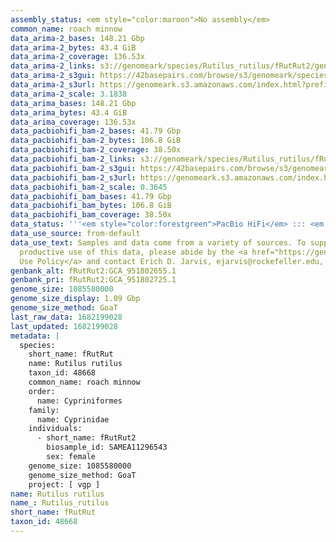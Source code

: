 ```yaml
---
assembly_status: <em style="color:maroon">No assembly</em>
common_name: roach minnow
data_arima-2_bases: 148.21 Gbp
data_arima-2_bytes: 43.4 GiB
data_arima-2_coverage: 136.53x
data_arima-2_links: s3://genomeark/species/Rutilus_rutilus/fRutRut2/genomic_data/arima/<br>
data_arima-2_s3gui: https://42basepairs.com/browse/s3/genomeark/species/Rutilus_rutilus/fRutRut2/genomic_data/arima/
data_arima-2_s3url: https://genomeark.s3.amazonaws.com/index.html?prefix=species/Rutilus_rutilus/fRutRut2/genomic_data/arima/
data_arima-2_scale: 3.1838
data_arima_bases: 148.21 Gbp
data_arima_bytes: 43.4 GiB
data_arima_coverage: 136.53x
data_pacbiohifi_bam-2_bases: 41.79 Gbp
data_pacbiohifi_bam-2_bytes: 106.8 GiB
data_pacbiohifi_bam-2_coverage: 38.50x
data_pacbiohifi_bam-2_links: s3://genomeark/species/Rutilus_rutilus/fRutRut2/genomic_data/pacbio_hifi/<br>
data_pacbiohifi_bam-2_s3gui: https://42basepairs.com/browse/s3/genomeark/species/Rutilus_rutilus/fRutRut2/genomic_data/pacbio_hifi/
data_pacbiohifi_bam-2_s3url: https://genomeark.s3.amazonaws.com/index.html?prefix=species/Rutilus_rutilus/fRutRut2/genomic_data/pacbio_hifi/
data_pacbiohifi_bam-2_scale: 0.3645
data_pacbiohifi_bam_bases: 41.79 Gbp
data_pacbiohifi_bam_bytes: 106.8 GiB
data_pacbiohifi_bam_coverage: 38.50x
data_status: '''<em style="color:forestgreen">PacBio HiFi</em> ::: <em style="color:forestgreen">Arima</em>'''
data_use_source: from-default
data_use_text: Samples and data come from a variety of sources. To support fair and
  productive use of this data, please abide by the <a href="https://genome10k.soe.ucsc.edu/data-use-policies/">Data
  Use Policy</a> and contact Erich D. Jarvis, ejarvis@rockefeller.edu, with any questions.
genbank_alt: fRutRut2:GCA_951802655.1
genbank_pri: fRutRut2:GCA_951802725.1
genome_size: 1085580000
genome_size_display: 1.09 Gbp
genome_size_method: GoaT
last_raw_data: 1682199028
last_updated: 1682199028
metadata: |
  species:
    short_name: fRutRut
    name: Rutilus rutilus
    taxon_id: 48668
    common_name: roach minnow
    order:
      name: Cypriniformes
    family:
      name: Cyprinidae
    individuals:
      - short_name: fRutRut2
        biosample_id: SAMEA11296543
        sex: female
    genome_size: 1085580000
    genome_size_method: GoaT
    project: [ vgp ]
name: Rutilus rutilus
name_: Rutilus_rutilus
short_name: fRutRut
taxon_id: 48668
---
```

